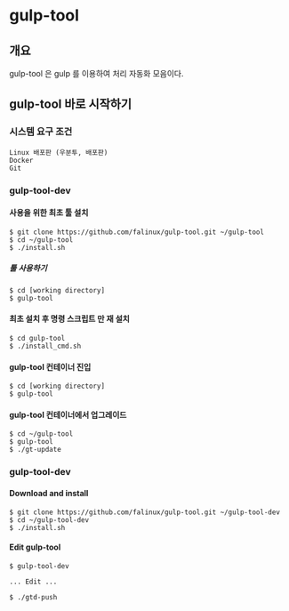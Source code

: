 # gulp-tool

## 개요

gulp-tool 은 gulp 를 이용하여 처리 자동화 모음이다. 

## gulp-tool 바로 시작하기 

### 시스템 요구 조건

	Linux 배포판 (우분투, 배포판)
	Docker
	Git

### gulp-tool-dev

#### 사용을 위한 최초 툴 설치 

	$ git clone https://github.com/falinux/gulp-tool.git ~/gulp-tool
	$ cd ~/gulp-tool
	$ ./install.sh	


##### 툴 사용하기

	$ cd [working directory]
	$ gulp-tool


#### 최초 설치 후 명령 스크립트 만 재 설치 

	$ cd gulp-tool
	$ ./install_cmd.sh	


#### gulp-tool 컨테이너 진입

	$ cd [working directory]
	$ gulp-tool
	
	
#### gulp-tool 컨테이너에서 업그레이드

	$ cd ~/gulp-tool
	$ gulp-tool
	$ ./gt-update
	
	
### gulp-tool-dev

#### Download and install	

	$ git clone https://github.com/falinux/gulp-tool.git ~/gulp-tool-dev
	$ cd ~/gulp-tool-dev
	$ ./install.sh
	
#### Edit gulp-tool

	$ gulp-tool-dev
	
	... Edit ...
	
	$ ./gtd-push

